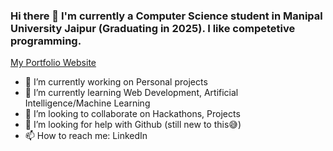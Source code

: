 ### Hi there 👋 I'm currently a Computer Science student in Manipal University Jaipur (Graduating in 2025). I like competetive programming.
[My Portfolio Website](https://radhey.me/)
- 🔭 I’m currently working on Personal projects
- 🌱 I’m currently learning Web Development, Artificial Intelligence/Machine Learning
- 👯 I’m looking to collaborate on Hackathons, Projects
- 🤔 I’m looking for help with Github (still new to this😅)
- 📫 How to reach me: LinkedIn
<!--
**radheysharma/radheysharma** is a ✨ _special_ ✨ repository because its `README.md` (this file) appears on your GitHub profile.

Here are some ideas to get you started:
-->

